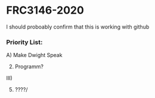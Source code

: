 # FRC3146-2020
I should proboably confirm that this is working with github

### Priority List:
A) Make Dwight Speak

2) Programm?

III)

5) ????/ 